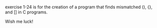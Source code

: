 exercise 1-24 is for the creation of a program that finds mismatched (), {}, and [] in C programs. 

Wish me luck!
